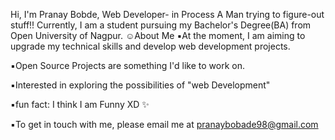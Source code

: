 Hi, I'm Pranay Bobde, Web Developer- in Process
A Man trying to figure-out stuff!!
Currently, I am a student pursuing my Bachelor's Degree(BA) from Open University of Nagpur.
☺️About Me
▪️At the moment, I am aiming to upgrade my technical skills and develop web development projects.

▪️Open Source Projects are something I'd like to work on.

▪️Interested in exploring the possibilities of "web Development"

▪️fun fact: I think I am Funny XD ✨

▪️To get in touch with me, please email me at pranaybobade98@gmail.com

